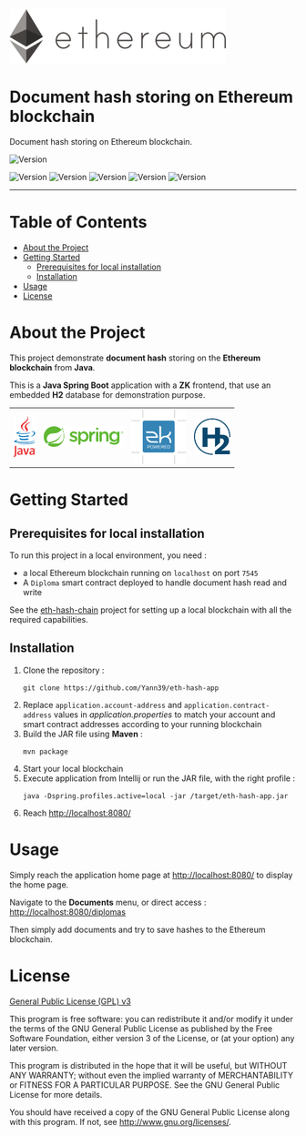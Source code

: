 <img src="logo-ethereum.svg" width="380" alt="Ethereum logo">

# Document hash storing on Ethereum blockchain

Document hash storing on Ethereum blockchain.

![Version](https://img.shields.io/badge/version-1.0.0-brightgreen.svg?style=for-the-badge)

![Version](https://img.shields.io/badge/JDK-17-red.svg)
![Version](https://img.shields.io/badge/Spring%20Boot-2.5.12-green.svg)
![Version](https://img.shields.io/badge/ZK-9.6.1-blue.svg)
![Version](https://img.shields.io/badge/Bootstrap-5.1.3-purple.svg)
![Version](https://img.shields.io/badge/Web3j-5.0.0-purple.svg)

---

# Table of Contents

* [About the Project](#about-the-project)
* [Getting Started](#getting-started)
  * [Prerequisites for local installation](#prerequisites-for-local-installation)
  * [Installation](#installation)
* [Usage](#usage)
* [License](#license)

# About the Project

This project demonstrate **document hash** storing on the **Ethereum blockchain** from **Java**.

This is a **Java Spring Boot** application with a **ZK** frontend, that use an embedded **H2** database for demonstration purpose.

<table>
  <tr>
    <td>
        <img alt="Java logo" src="logo-java.svg" height="72"/>
    </td>
    <td>
        <img alt="Spring logo" src="logo-spring.svg" height="36"/>
    </td>
    <td>
        <img alt="ZK logo" src="logo-zk.svg" height="96"/>
    </td>
    <td>
        <img alt="H2 logo" src="logo-h2.svg" height="64"/>
    </td>
  </tr>
</table>

# Getting Started

## Prerequisites for local installation

To run this project in a local environment, you need :
- a local Ethereum blockchain running on `localhost` on port `7545`
- A `Diploma` smart contract deployed to handle document hash read and write

See the [eth-hash-chain](https://github.com/Yann39/eth-hash-chain) project for setting up a local blockchain with all the required capabilities.

## Installation

1. Clone the repository :
    ```shell script
    git clone https://github.com/Yann39/eth-hash-app
    ```
2. Replace `application.account-address` and `application.contract-address` values in _application.properties_
   to match your account and smart contract addresses according to your running blockchain
3. Build the JAR file using **Maven** :
   ```shell script
   mvn package
   ```
4. Start your local blockchain
5. Execute application from Intellij or run the JAR file, with the right profile :
   ```shell script
   java -Dspring.profiles.active=local -jar /target/eth-hash-app.jar
   ```
6. Reach <http://localhost:8080/>

# Usage

Simply reach the application home page at <http://localhost:8080/> to display the home page.

Navigate to the **Documents** menu, or direct access : <http://localhost:8080/diplomas>

Then simply add documents and try to save hashes to the Ethereum blockchain.

# License

[General Public License (GPL) v3](https://www.gnu.org/licenses/gpl-3.0.en.html)

This program is free software: you can redistribute it and/or modify it under the terms of the GNU
General Public License as published by the Free Software Foundation, either version 3 of the
License, or (at your option) any later version.

This program is distributed in the hope that it will be useful, but WITHOUT ANY WARRANTY; without
even the implied warranty of MERCHANTABILITY or FITNESS FOR A PARTICULAR PURPOSE. See the GNU
General Public License for more details.

You should have received a copy of the GNU General Public License along with this program. If not,
see <http://www.gnu.org/licenses/>.